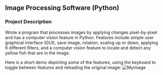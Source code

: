## Image Processing Software (Python)

### Project Description
Wrote a program that processes images by applying changes pixel-by-pixel and has a computer vision feature in Python.
Features include simple user graphical interface (GUI), save image, rotation, scaling up or down, applying 6 different filters, 
and a computer vision feature to locate and detect any yellow fish that are in the image.

Here is a short demo depicting some of the features, using the keyboard to toggle between features and reloading the original image:
![Myimage](video-demo.gif)
